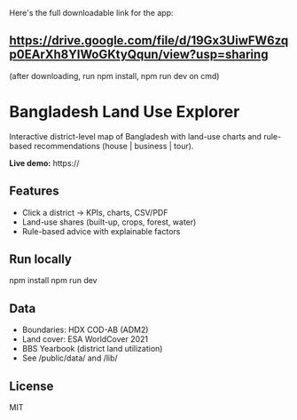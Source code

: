 Here's the full downloadable link for the app: 
## https://drive.google.com/file/d/19Gx3UiwFW6zqp0EArXh8YIWoGKtyQqun/view?usp=sharing
(after downloading, run npm install, npm run dev on cmd)
# Bangladesh Land Use Explorer

Interactive district-level map of Bangladesh with land-use charts and rule-based recommendations (house | business | tour).

**Live demo:** https://<your-vercel-url>

## Features
- Click a district → KPIs, charts, CSV/PDF
- Land-use shares (built-up, crops, forest, water)
- Rule-based advice with explainable factors

## Run locally
npm install
npm run dev

## Data
- Boundaries: HDX COD-AB (ADM2)
- Land cover: ESA WorldCover 2021
- BBS Yearbook (district land utilization)
- See /public/data/ and /lib/

## License
MIT
